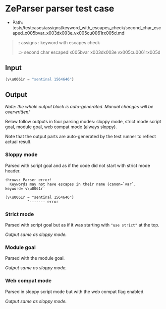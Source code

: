 # ZeParser parser test case

- Path: tests/testcases/assigns/keyword_with_escapes_check/second_char_escaped_x005bvar_x003dx003e_vx005cu0061rx005d.md

> :: assigns : keyword with escapes check
>
> ::> second char escaped x005bvar x003dx003e vx005cu0061rx005d

## Input

`````js
(v\u0061r = "sentinal 1564646")
`````

## Output

_Note: the whole output block is auto-generated. Manual changes will be overwritten!_

Below follow outputs in four parsing modes: sloppy mode, strict mode script goal, module goal, web compat mode (always sloppy).

Note that the output parts are auto-generated by the test runner to reflect actual result.

### Sloppy mode

Parsed with script goal and as if the code did not start with strict mode header.

`````
throws: Parser error!
  Keywords may not have escapes in their name (canon=`var`, keyword=`v\u0061r`

(v\u0061r = "sentinal 1564646")
          ^------- error
`````

### Strict mode

Parsed with script goal but as if it was starting with `"use strict"` at the top.

_Output same as sloppy mode._

### Module goal

Parsed with the module goal.

_Output same as sloppy mode._

### Web compat mode

Parsed in sloppy script mode but with the web compat flag enabled.

_Output same as sloppy mode._
